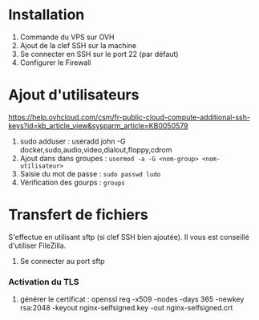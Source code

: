 # Installation

1. Commande du VPS sur OVH
2. Ajout de la clef SSH sur la machine
3. Se connecter en SSH sur le port 22 (par défaut)
4. Configurer le Firewall

# Ajout d'utilisateurs

https://help.ovhcloud.com/csm/fr-public-cloud-compute-additional-ssh-keys?id=kb_article_view&sysparm_article=KB0050579

1. sudo adduser <nom-user> :
useradd john -G docker,sudo,audio,video,dialout,floppy,cdrom
2. Ajout dans dans groupes :
```usermod -a -G <nom-group> <nom-utilisateur>```
3. Saisie du mot de passe :
```sudo passwd ludo```
4. Vérification des gourps :
```groups```

# Transfert de fichiers 

S'effectue en utilisant sftp (si clef SSH bien ajoutée).
Il vous est conseillé d'utiliser FileZilla.

1. Se connecter au port sftp

### Activation du TLS

1. générer le certificat :
openssl req -x509 -nodes -days 365 -newkey rsa:2048 -keyout nginx-selfsigned.key -out nginx-selfsigned.crt
